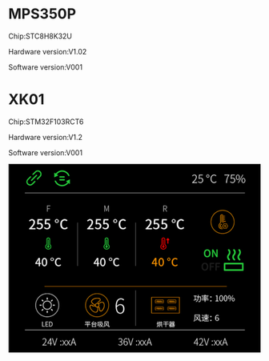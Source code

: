 # MPS350P
Chip:STC8H8K32U 

Hardware version:V1.02

Software version:V001

# XK01
Chip:STM32F103RCT6

Hardware version:V1.2

Software version:V001

![alt text](MFPS_Interface.png)